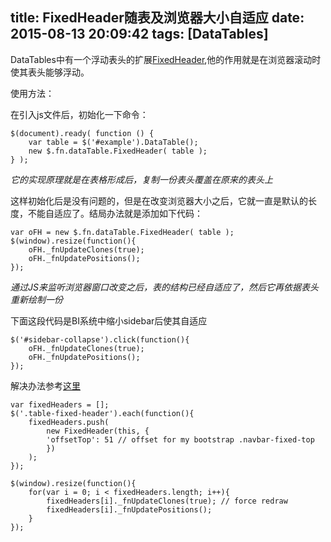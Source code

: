 title: FixedHeader随表及浏览器大小自适应
date: 2015-08-13 20:09:42
tags: [DataTables]
---

DataTables中有一个浮动表头的扩展[FixedHeader](http://datatables.net/extensions/fixedheader/),他的作用就是在浏览器滚动时使其表头能够浮动。

使用方法：

在引入js文件后，初始化一下命令：

	$(document).ready( function () {
		var table = $('#example').DataTable();
		new $.fn.dataTable.FixedHeader( table );
	} );
<!-- more -->
*它的实现原理就是在表格形成后，复制一份表头覆盖在原来的表头上*	
	
这样初始化后是没有问题的，但是在改变浏览器大小之后，它就一直是默认的长度，不能自适应了。结局办法就是添加如下代码：

	var oFH = new $.fn.dataTable.FixedHeader( table );	$(window).resize(function(){		oFH._fnUpdateClones(true);		oFH._fnUpdatePositions();	});
*通过JS来监听浏览器窗口改变之后，表的结构已经自适应了，然后它再依据表头重新绘制一份*	
下面这段代码是BI系统中缩小sidebar后使其自适应
	$('#sidebar-collapse').click(function(){		oFH._fnUpdateClones(true);		oFH._fnUpdatePositions();	});
解决办法参考[这里](http://datatables.net/forums/discussion/19124/simple-solution-for-fixedheader-column-headers-not-changing-on-window-resize#)
	var fixedHeaders = [];
	$('.table-fixed-header').each(function(){
		fixedHeaders.push(
			new FixedHeader(this, {
			'offsetTop': 51 // offset for my bootstrap .navbar-fixed-top
        	})
    	);
	});
 
	$(window).resize(function(){
		for(var i = 0; i < fixedHeaders.length; i++){
			fixedHeaders[i]._fnUpdateClones(true); // force redraw
			fixedHeaders[i]._fnUpdatePositions();
		}
	});
